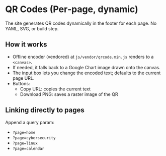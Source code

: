 # QR Codes (Per‑page, dynamic)

The site generates QR codes dynamically in the footer for each page. No YAML, SVG, or build step.

## How it works

- Offline encoder (vendored) at `js/vendor/qrcode.min.js` renders to a `<canvas>`.
- If needed, it falls back to a Google Chart image drawn onto the canvas.
- The input box lets you change the encoded text; defaults to the current page URL.
- Buttons:
  - Copy URL: copies the current text
  - Download PNG: saves a raster image of the QR

## Linking directly to pages

Append a query param:

- `?page=home`
- `?page=cybersecurity`
- `?page=linux`
- `?page=calendar`
